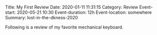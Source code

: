 Title: My First Review
Date: 2020-01-11 11:31:15
Category: Review
Event-start: 2020-05-21 10:30
Event-duration: 12h
Event-location: somewhere
Summary: lost-in-the-dkness-2020

Following is a review of my favorite mechanical keyboard.
